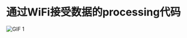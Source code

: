 # 通过WiFi接受数据的processing代码

![GIF 1](https://ws2.sinaimg.cn/large/006tNc79ly1fvnwpu32y4g307t0dw1kz.gif)